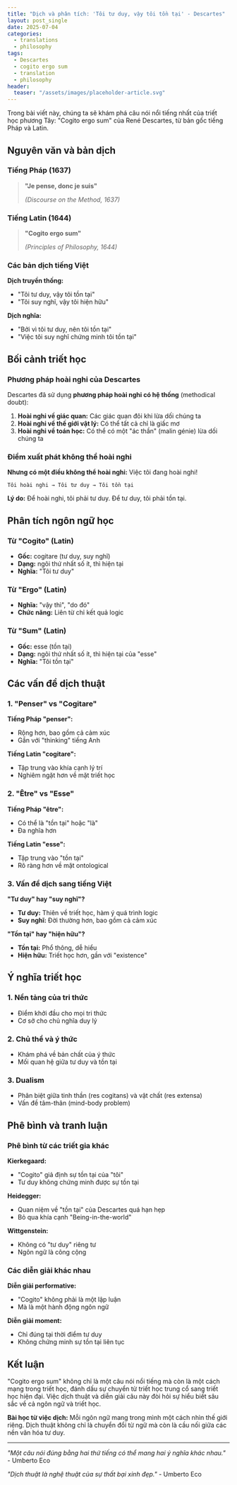 ```yaml
---
title: "Dịch và phân tích: 'Tôi tư duy, vậy tôi tồn tại' - Descartes"
layout: post_single
date: 2025-07-04
categories:
  - translations
  - philosophy
tags:
  - Descartes
  - cogito ergo sum
  - translation
  - philosophy
header:
  teaser: "/assets/images/placeholder-article.svg"
---
```


Trong bài viết này, chúng ta sẽ khám phá câu nói nổi tiếng nhất của triết học phương Tây: "Cogito ergo sum" của René Descartes, từ bản gốc tiếng Pháp và Latin.

## Nguyên văn và bản dịch

### Tiếng Pháp (1637)
> **"Je pense, donc je suis"**
> 
> *(Discourse on the Method, 1637)*

### Tiếng Latin (1644)
> **"Cogito ergo sum"**
> 
> *(Principles of Philosophy, 1644)*

### Các bản dịch tiếng Việt

**Dịch truyền thống:**
- "Tôi tư duy, vậy tôi tồn tại"
- "Tôi suy nghĩ, vậy tôi hiện hữu"

**Dịch nghĩa:**
- "Bởi vì tôi tư duy, nên tôi tồn tại"
- "Việc tôi suy nghĩ chứng minh tôi tồn tại"

## Bối cảnh triết học

### Phương pháp hoài nghi của Descartes

Descartes đã sử dụng **phương pháp hoài nghi có hệ thống** (methodical doubt):

1. **Hoài nghi về giác quan:** Các giác quan đôi khi lừa dối chúng ta
2. **Hoài nghi về thế giới vật lý:** Có thể tất cả chỉ là giấc mơ
3. **Hoài nghi về toán học:** Có thể có một "ác thần" (malin génie) lừa dối chúng ta

### Điểm xuất phát không thể hoài nghi

**Nhưng có một điều không thể hoài nghi:** Việc tôi đang hoài nghi!

```
Tôi hoài nghi → Tôi tư duy → Tôi tồn tại
```

**Lý do:** Để hoài nghi, tôi phải tư duy. Để tư duy, tôi phải tồn tại.

## Phân tích ngôn ngữ học

### Từ "Cogito" (Latin)
- **Gốc:** cogitare (tư duy, suy nghĩ)
- **Dạng:** ngôi thứ nhất số ít, thì hiện tại
- **Nghĩa:** "Tôi tư duy"

### Từ "Ergo" (Latin)
- **Nghĩa:** "vậy thì", "do đó"
- **Chức năng:** Liên từ chỉ kết quả logic

### Từ "Sum" (Latin)
- **Gốc:** esse (tồn tại)
- **Dạng:** ngôi thứ nhất số ít, thì hiện tại của "esse"
- **Nghĩa:** "Tôi tồn tại"

## Các vấn đề dịch thuật

### 1. "Penser" vs "Cogitare"
**Tiếng Pháp "penser":**
- Rộng hơn, bao gồm cả cảm xúc
- Gần với "thinking" tiếng Anh

**Tiếng Latin "cogitare":**
- Tập trung vào khía cạnh lý trí
- Nghiêm ngặt hơn về mặt triết học

### 2. "Être" vs "Esse"
**Tiếng Pháp "être":**
- Có thể là "tồn tại" hoặc "là"
- Đa nghĩa hơn

**Tiếng Latin "esse":**
- Tập trung vào "tồn tại"
- Rõ ràng hơn về mặt ontological

### 3. Vấn đề dịch sang tiếng Việt

**"Tư duy" hay "suy nghĩ"?**
- **Tư duy:** Thiên về triết học, hàm ý quá trình logic
- **Suy nghĩ:** Đời thường hơn, bao gồm cả cảm xúc

**"Tồn tại" hay "hiện hữu"?**
- **Tồn tại:** Phổ thông, dễ hiểu
- **Hiện hữu:** Triết học hơn, gần với "existence"

## Ý nghĩa triết học

### 1. Nền tảng của tri thức
- Điểm khởi đầu cho mọi tri thức
- Cơ sở cho chủ nghĩa duy lý

### 2. Chủ thể và ý thức
- Khám phá về bản chất của ý thức
- Mối quan hệ giữa tư duy và tồn tại

### 3. Dualism
- Phân biệt giữa tinh thần (res cogitans) và vật chất (res extensa)
- Vấn đề tâm-thân (mind-body problem)

## Phê bình và tranh luận

### Phê bình từ các triết gia khác

**Kierkegaard:**
- "Cogito" giả định sự tồn tại của "tôi"
- Tư duy không chứng minh được sự tồn tại

**Heidegger:**
- Quan niệm về "tồn tại" của Descartes quá hạn hẹp
- Bỏ qua khía cạnh "Being-in-the-world"

**Wittgenstein:**
- Không có "tư duy" riêng tư
- Ngôn ngữ là công cộng

### Các diễn giải khác nhau

**Diễn giải performative:**
- "Cogito" không phải là một lập luận
- Mà là một hành động ngôn ngữ

**Diễn giải moment:**
- Chỉ đúng tại thời điểm tư duy
- Không chứng minh sự tồn tại liên tục

## Kết luận

"Cogito ergo sum" không chỉ là một câu nói nổi tiếng mà còn là một cách mạng trong triết học, đánh dấu sự chuyển từ triết học trung cổ sang triết học hiện đại. Việc dịch thuật và diễn giải câu này đòi hỏi sự hiểu biết sâu sắc về cả ngôn ngữ và triết học.

**Bài học từ việc dịch:** Mỗi ngôn ngữ mang trong mình một cách nhìn thế giới riêng. Dịch thuật không chỉ là chuyển đổi từ ngữ mà còn là cầu nối giữa các nền văn hóa tư duy.

---

*"Một câu nói đúng bằng hai thứ tiếng có thể mang hai ý nghĩa khác nhau."* - Umberto Eco

*"Dịch thuật là nghệ thuật của sự thất bại xinh đẹp."* - Umberto Eco
